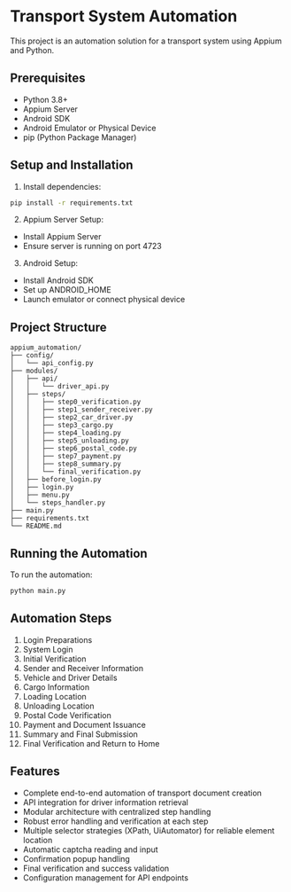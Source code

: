 # Transport System Automation

This project is an automation solution for a transport system using Appium and Python.

## Prerequisites

- Python 3.8+
- Appium Server
- Android SDK
- Android Emulator or Physical Device
- pip (Python Package Manager)

## Setup and Installation

1. Install dependencies:
```bash
pip install -r requirements.txt
```

2. Appium Server Setup:
- Install Appium Server
- Ensure server is running on port 4723

3. Android Setup:
- Install Android SDK
- Set up ANDROID_HOME
- Launch emulator or connect physical device

## Project Structure

```
appium_automation/
├── config/
│   └── api_config.py
├── modules/
│   ├── api/
│   │   └── driver_api.py
│   ├── steps/
│   │   ├── step0_verification.py
│   │   ├── step1_sender_receiver.py
│   │   ├── step2_car_driver.py
│   │   ├── step3_cargo.py
│   │   ├── step4_loading.py
│   │   ├── step5_unloading.py
│   │   ├── step6_postal_code.py
│   │   ├── step7_payment.py
│   │   ├── step8_summary.py
│   │   └── final_verification.py
│   ├── before_login.py
│   ├── login.py
│   ├── menu.py
│   └── steps_handler.py
├── main.py
├── requirements.txt
└── README.md
```

## Running the Automation

To run the automation:

```bash
python main.py
```

## Automation Steps

1. Login Preparations
2. System Login
3. Initial Verification
4. Sender and Receiver Information
5. Vehicle and Driver Details
6. Cargo Information
7. Loading Location
8. Unloading Location
9. Postal Code Verification
10. Payment and Document Issuance
11. Summary and Final Submission
12. Final Verification and Return to Home

## Features

- Complete end-to-end automation of transport document creation
- API integration for driver information retrieval
- Modular architecture with centralized step handling
- Robust error handling and verification at each step
- Multiple selector strategies (XPath, UiAutomator) for reliable element location
- Automatic captcha reading and input
- Confirmation popup handling
- Final verification and success validation
- Configuration management for API endpoints 